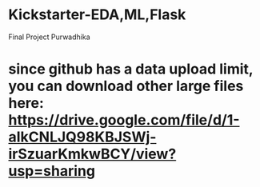 # Kickstarter-EDA,ML,Flask
Final Project Purwadhika
# since github has a data upload limit, you can download other large files here: https://drive.google.com/file/d/1-aIkCNLJQ98KBJSWj-irSzuarKmkwBCY/view?usp=sharing
